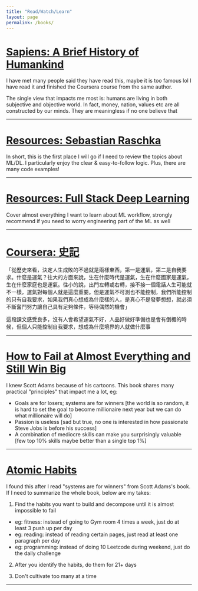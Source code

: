 ```yaml
---
title: "Read/Watch/Learn"
layout: page
permalink: /books/
---
```


# [Sapiens: A Brief History of Humankind](https://www.amazon.com/Sapiens-Humankind-Yuval-Noah-Harari-ebook/dp/B00ICN066A)

I have met many people said they have read this, maybe it is too famous lol I have read it and finished the Coursera course from the same author.

The single view that impacts me most is: humans are living in both subjective and objective world. In fact, money, nation, values etc are all constructed by our minds. They are meaningless if no one believe that

---

# [Resources: Sebastian Raschka](https://sebastianraschka.com/resources.html)

In short, this is the first place I will go if I need to review the topics about ML/DL. I particularly enjoy the clear & easy-to-follow logic. Plus, there are many code examples!

---

# [Resources: Full Stack Deep Learning](https://fullstackdeeplearning.com/spring2021/)

Cover almost everything I want to learn about ML workflow, strongly recommend if you need to worry engineering part of the ML as well

---

# [Coursera: 史記](https://www.coursera.org/learn/shiji)

「從歷史來看，決定人生成敗的不過就是兩樣東西，第一是運氣，第二是自我要求。什麼是運氣？往大的方面來說，生在什麼時代是運氣，生在什麼國家是運氣，生在什麼家庭也是運氣。往小的說，出門左轉或右轉，接不接一個電話人生可能就不一樣，運氣對每個人就是這麼重要。但是運氣不可測也不能控制，我們所能控制的只有自我要求，如果我們真心想成為什麼樣的人，是真心不是發夢想想，就必須不斷奮鬥努力讓自己具有足夠條件，等待偶然的機會」

這段課文感受良多，沒有人會希望運氣不好，人品好做好準備也是會有倒楣的時候，但個人只能控制自我要求，想成為什麼境界的人就做什麼事

---

# [How to Fail at Almost Everything and Still Win Big](https://www.amazon.com/How-Fail-Almost-Everything-Still-ebook/dp/B00COOFBA4)

I knew Scott Adams because of his cartoons. This book shares many practical "principles" that impact me a lot, eg:
- Goals are for losers; systems are for winners [the world is so random, it is hard to set the goal to become millionaire next year but we can do what millionaire will do]
- Passion is useless [sad but true, no one is interested in how passionate Steve Jobs is before his success]
- A combination of mediocre skills can make you surprisingly valuable [few top 10% skills maybe better than a single top 1%]

---

# [Atomic Habits](https://www.amazon.com/Atomic-Habits-Proven-Build-Break/dp/0735211299)

I found this after I read "systems are for winners" from Scott Adams's book. If I need to summarize the whole book, below are my takes:

1. Find the habits you want to build and decompose until it is almost impossible to fail
- eg: fitness: instead of going to Gym room 4 times a week, just do at least 3 push up per day
- eg: reading: instead of reading certain pages, just read at least one paragraph per day
- eg: programming: instead of doing 10 Leetcode during weekend, just do the daily challenge

2. After you identify the habits, do them for 21+ days

3. Don't cultivate too many at a time

---
